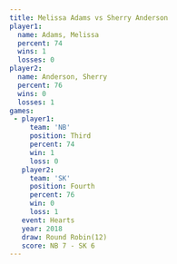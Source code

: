 ```yaml
---
title: Melissa Adams vs Sherry Anderson
player1:                
  name: Adams, Melissa  
  percent: 74           
  wins: 1               
  losses: 0             
player2:                
  name: Anderson, Sherry
  percent: 76           
  wins: 0               
  losses: 1             
games:
 - player1:         
     team: 'NB'     
     position: Third
     percent: 74    
     win: 1         
     loss: 0        
   player2:          
     team: 'SK'      
     position: Fourth
     percent: 76     
     win: 0          
     loss: 1         
   event: Hearts        
   year: 2018           
   draw: Round Robin(12)
   score: NB 7 - SK 6   
---
```

